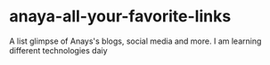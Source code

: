 # anaya-all-your-favorite-links
A list glimpse of Anays's blogs, social media and more.
I am learning different technologies daiy
